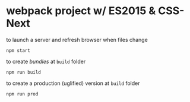 # webpack project w/ ES2015 & CSS-Next
  
to launch a server and refresh browser when files change

    npm start 

to create _bundles_ at `build` folder

    npm run build

to create a production (uglified) version at `build` folder

    npm run prod